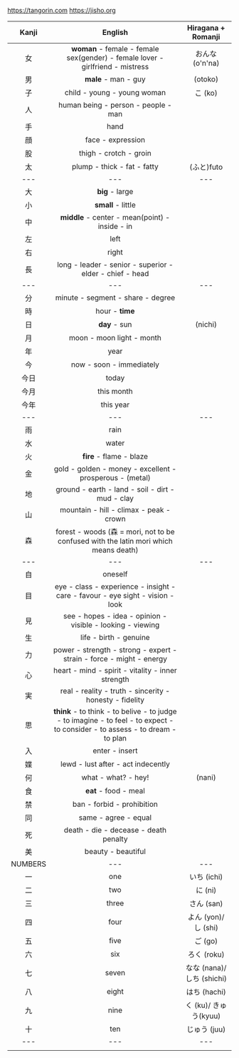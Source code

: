 https://tangorin.com
https://jisho.org

|Kanji|English|Hiragana + Romanji
|:-:|:-:|:-:
|女|**woman** - female - female sex(gender) - female lover - girlfriend - mistress|おんな (o'n'na)
|男|**male** - man - guy|(otoko)
|子|child - young - young woman|こ (ko)
|人|human being - person - people - man|
|手|hand|
|顔|face - expression
|股|thigh - crotch - groin
|太|plump - thick - fat - fatty|(ふと)futo
|---|---|---
|大|**big** - large|
|小|**small** - little|
|中|**middle** - center - mean(point) - inside - in
|左|left|
|右|right|
|長|long - leader - senior - superior - elder - chief - head|
|---|---|---
|分|minute - segment - share - degree|
|時|hour - **time**
|日|**day** - sun|(nichi)
|月|moon - moon light - month|
|年|year
|今|now - soon - immediately
|今日|today
|今月|this month
|今年|this year
|---|---|---
|雨|rain
|水|water|
|火|**fire** - flame - blaze|
|金|gold - golden - money - excellent - prosperous - (metal)|
|地|ground - earth - land - soil - dirt - mud - clay|
|山|mountain - hill - climax - peak - crown|
|森|forest - woods (森 = mori, not to be confused with the latin mori which means death)
|---|---|---
|自|oneself|
|目|eye - class - experience - insight - care - favour - eye sight - vision - look
|見|see - hopes - idea - opinion - visible - looking - viewing
|生|life - birth - genuine|
|力|power - strength - strong - expert - strain - force - might - energy|
|心|heart - mind - spirit - vitality - inner strength|
|実|real - reality - truth - sincerity - honesty - fidelity|
|思|**think** - to think - to belive - to judge - to imagine - to feel - to expect - to consider - to assess - to dream - to plan|
|入|enter - insert|
|媟|lewd - lust after - act indecently|
|何|what - what? - hey!|(nani)
|食|**eat** - food - meal|
|禁|ban - forbid - prohibition|
|同|same - agree - equal
|死|death - die - decease - death penalty
|美|beauty - beautiful
|NUMBERS|---|---
|一|one|いち (ichi)
|二|two|に (ni)
|三|three|さん (san)
|四|four|よん (yon)/ し (shi)
|五|five|ご (go)
|六|six|ろく (roku)
|七|seven|なな (nana)/ しち (shichi)
|八|eight|はち (hachi)
|九|nine|く (ku)/ きゅう(kyuu)
|十|ten|じゅう (juu)
|---|---|---
||
